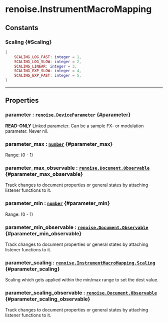 # renoise.InstrumentMacroMapping  
## Constants
### Scaling {#Scaling}
```lua
{
    SCALING_LOG_FAST: integer = 1,
    SCALING_LOG_SLOW: integer = 2,
    SCALING_LINEAR: integer = 3,
    SCALING_EXP_SLOW: integer = 4,
    SCALING_EXP_FAST: integer = 5,
}
```
  

---  
## Properties
### parameter : [`renoise.DeviceParameter`](/API/renoise/renoise.DeviceParameter.md) {#parameter}
**READ-ONLY** Linked parameter.
Can be a sample FX- or modulation parameter. Never nil.

### parameter_max : [`number`](/API/builtins/number.md) {#parameter_max}
Range: (0 - 1)

### parameter_max_observable : [`renoise.Document.Observable`](/API/renoise/renoise.Document.Observable.md) {#parameter_max_observable}
Track changes to document properties or general states by attaching listener
functions to it.

### parameter_min : [`number`](/API/builtins/number.md) {#parameter_min}
Range: (0 - 1)

### parameter_min_observable : [`renoise.Document.Observable`](/API/renoise/renoise.Document.Observable.md) {#parameter_min_observable}
Track changes to document properties or general states by attaching listener
functions to it.

### parameter_scaling : [`renoise.InstrumentMacroMapping.Scaling`](renoise.InstrumentMacroMapping.md#Scaling) {#parameter_scaling}
Scaling which gets applied within the min/max range to set the dest value.

### parameter_scaling_observable : [`renoise.Document.Observable`](/API/renoise/renoise.Document.Observable.md) {#parameter_scaling_observable}
Track changes to document properties or general states by attaching listener
functions to it.

  

